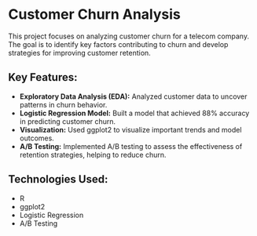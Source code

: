 # Customer Churn Analysis

This project focuses on analyzing customer churn for a telecom company. The goal is to identify key factors contributing to churn and develop strategies for improving customer retention.

## Key Features:
- **Exploratory Data Analysis (EDA):** Analyzed customer data to uncover patterns in churn behavior.
- **Logistic Regression Model:** Built a model that achieved 88% accuracy in predicting customer churn.
- **Visualization:** Used ggplot2 to visualize important trends and model outcomes.
- **A/B Testing:** Implemented A/B testing to assess the effectiveness of retention strategies, helping to reduce churn.

## Technologies Used:
- R
- ggplot2
- Logistic Regression
- A/B Testing
